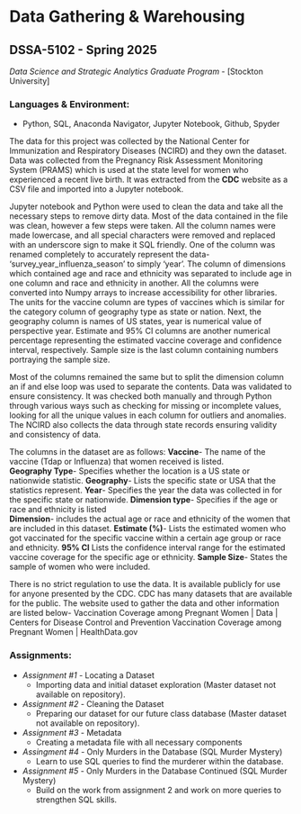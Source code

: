 # Data Gathering & Warehousing 
## DSSA-5102 - Spring 2025
_Data Science and Strategic Analytics Graduate Program_ - [Stockton University]

### Languages & Environment:
- Python, SQL, Anaconda Navigator, Jupyter Notebook, Github, Spyder


The data for this project  was collected by the National Center for Immunization and Respiratory Diseases (NCIRD) and they own the dataset. Data was collected from the Pregnancy Risk Assessment Monitoring System (PRAMS) which is used at the state level for women who experienced a recent live birth. It was extracted from the **CDC** website as a CSV file and imported into a Jupyter notebook. 

Jupyter notebook and Python were used to clean the data and take all the necessary steps to remove dirty data. Most of the data contained in the file was clean, however a few steps were taken. All the column names were made lowercase, and all special characters were removed and replaced with an underscore sign to make it SQL friendly. One of the column was renamed completely to accurately represent the data- ‘survey_year_influenza_season’ to simply ‘year’. The column of dimensions which contained age and race and ethnicity was separated to include age in one column and race and ethnicity in another. All the columns were converted into Numpy arrays to increase accessibility for other libraries. The units for the vaccine column are types of vaccines which is similar for the category column of geography type as state or nation. Next, the geography column is names of US states, year is numerical value of perspective year. Estimate and 95% CI columns are another numerical percentage representing the estimated vaccine coverage and confidence interval, respectively. Sample size is the last column containing numbers portraying the sample size. 

Most of the columns remained the same but to split the dimension column an if and else loop was used to separate the contents. Data was validated to ensure consistency. It was checked both manually and through Python through various ways such as checking for missing or incomplete values, looking for all the unique values in each column for outliers and anomalies. The NCIRD also collects the data through state records ensuring validity and consistency of data. 

The columns in the dataset are as follows: 
**Vaccine**- The name of the vaccine (Tdap or Influenza) that women received is listed.  
**Geography Type**- Specifies whether the location is a US state or nationwide statistic. 
**Geography**- Lists the specific state or USA that the statistics represent. 
**Year**- Specifies the year the data was collected in for the specific state or nationwide. 
**Dimension type**- Specifies if the age or race and ethnicity is listed  
**Dimension**- includes the actual age or race and ethnicity of the women that are included in this dataset.
**Estimate (%)**- Lists the estimated women who got vaccinated for the specific vaccine within a certain age group or race and ethnicity. 
**95% CI** Lists the confidence interval range for the estimated vaccine coverage for the specific age or ethnicity. 
**Sample Size**- States the sample of women who were included. 

There is no strict regulation to use the data. It is  available publicly for use for anyone presented by the CDC. CDC has many datasets that are available for the public. The website used to gather the data and other information are listed below- 
Vaccination Coverage among Pregnant Women | Data | Centers for Disease Control and Prevention
Vaccination Coverage among Pregnant Women | HealthData.gov



### Assignments:
- *Assignment #1* - Locating a Dataset
    - Importing data and initial dataset exploration (Master dataset not available on repository). 
- *Assignment #2* - Cleaning the Dataset
    - Preparing our dataset for our future class database (Master dataset not available on repository).
- *Assignment #3* - Metadata
    - Creating a metadata file with all necessary components
- *Assingment #4* - Only Murders in the Database (SQL Murder Mystery)
    - Learn to use SQL queries to find the murderer within the database.  
- *Assignment #5* - Only Murders in the Database Continued (SQL Murder Mystery)
    -   Build on the work from assignment 2 and work on more queries to strengthen SQL skills. 
